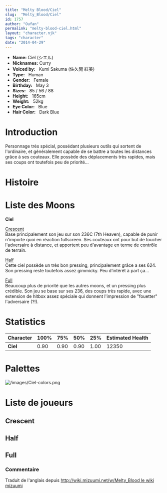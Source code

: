 ```yaml
---
title: "Melty Blood/Ciel"
slug:  "Melty_Blood/Ciel"
id: 1757
author: "Oufan"
permalink: "melty-blood-ciel.html"
layout: "character.njk"
tags: "character"
date: "2014-04-29"
---
```


- **Name:** Ciel (シエル)
- **Nicknames:** Curry
- **Voiced by:**   Kumi Sakuma (佐久間
紅美)
- **Type:**   Human 
- **Gender:**   Female 
- **Birthday:**   May 3
- **Sizes:**   85 / 56 / 88
- **Height:**   165cm
- **Weight:**   52kg
- **Eye Color:**   Blue
- **Hair Color:**   Dark Blue


# Introduction

Personnage très spécial, possédant plusieurs outils qui sortent de
l'ordinaire, et généralement capable de se battre a toutes les distances
grâce à ses couteaux. Elle possède des déplacements très rapides, mais
ses coups ont toutefois peu de priorité...

# Histoire

# Liste des Moons

**Ciel**

[Crescent](melty-blood-ciel-crescent-moon.html)  
Base principalement son jeu sur son 236C (7th Heaven), capable de punir
n'importe quoi en réaction fullscreen. Ses couteaux ont pour but de
toucher l'adversaire à distance, et apportent peu d'avantage en terme de
contrôle de terrain.

[Half](melty-blood-ciel-half-moon.html)  
Cette ciel possède un très bon pressing, principalement grâce a ses 624.
Son pressing reste toutefois assez gimmicky. Peu d’intérêt à part ça...

[Full](melty-blood-ciel-full-moon.html)  
Beaucoup plus de priorité que les autres moons, et un pressing plus
crédible. Son jeu se base sur ses 236, des coups très rapide, avec une
extension de hitbox assez spéciale qui donnent l'impression de
"fouetter" l'adversaire (?!).

# Statistics

| Character | 100% | 75%  | 50%  | 25%  | Estimated Health |
|-----------|------|------|------|------|------------------|
| **Ciel**  | 0.90 | 0.90 | 0.90 | 1.00 | 12350            |

# Palettes

![](/images/Ciel-colors.png "/images/Ciel-colors.png")

# Liste de joueurs

## Crescent

## Half

## Full

### Commentaire

Traduit de l'anglais depuis [http://wiki.mizuumi.net/w/Melty_Blood le
wiki
mizuumi](http://wiki.mizuumi.net/w/Melty_Blood_le_wiki_mizuumi)


